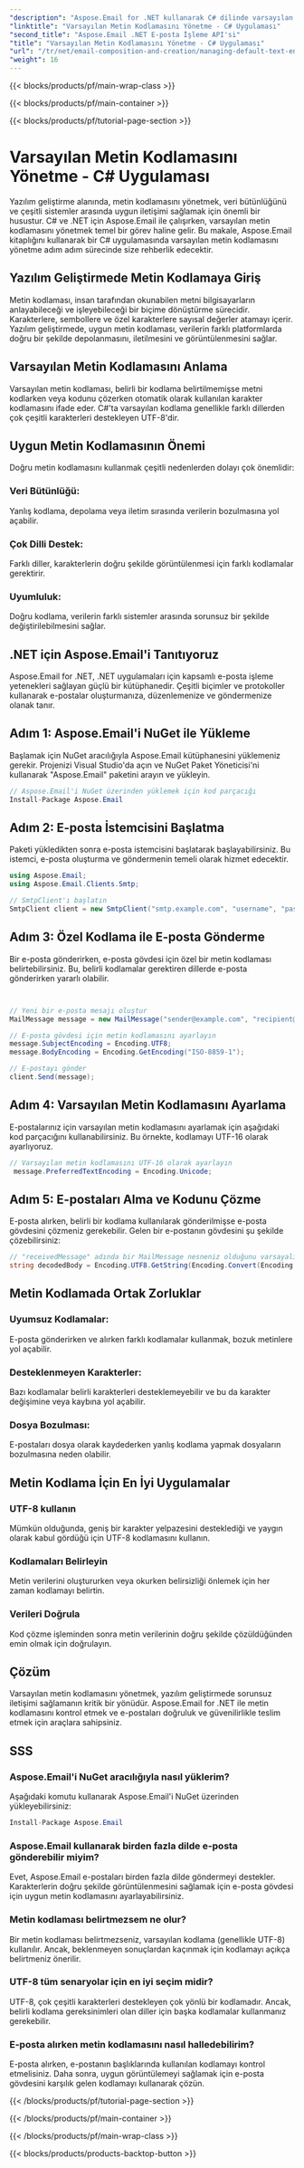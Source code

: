 ```yaml
---
"description": "Aspose.Email for .NET kullanarak C# dilinde varsayılan metin kodlamasını nasıl yöneteceğinizi öğrenin. Kaynak koduyla adım adım talimatları izleyin ve doğru veri iletişimini sağlayın."
"linktitle": "Varsayılan Metin Kodlamasını Yönetme - C# Uygulaması"
"second_title": "Aspose.Email .NET E-posta İşleme API'si"
"title": "Varsayılan Metin Kodlamasını Yönetme - C# Uygulaması"
"url": "/tr/net/email-composition-and-creation/managing-default-text-encoding-csharp-implementation/"
"weight": 16
---
```


{{< blocks/products/pf/main-wrap-class >}}

{{< blocks/products/pf/main-container >}}

{{< blocks/products/pf/tutorial-page-section >}}

# Varsayılan Metin Kodlamasını Yönetme - C# Uygulaması


Yazılım geliştirme alanında, metin kodlamasını yönetmek, veri bütünlüğünü ve çeşitli sistemler arasında uygun iletişimi sağlamak için önemli bir husustur. C# ve .NET için Aspose.Email ile çalışırken, varsayılan metin kodlamasını yönetmek temel bir görev haline gelir. Bu makale, Aspose.Email kitaplığını kullanarak bir C# uygulamasında varsayılan metin kodlamasını yönetme adım adım sürecinde size rehberlik edecektir.


## Yazılım Geliştirmede Metin Kodlamaya Giriş

Metin kodlaması, insan tarafından okunabilen metni bilgisayarların anlayabileceği ve işleyebileceği bir biçime dönüştürme sürecidir. Karakterlere, sembollere ve özel karakterlere sayısal değerler atamayı içerir. Yazılım geliştirmede, uygun metin kodlaması, verilerin farklı platformlarda doğru bir şekilde depolanmasını, iletilmesini ve görüntülenmesini sağlar.

## Varsayılan Metin Kodlamasını Anlama

Varsayılan metin kodlaması, belirli bir kodlama belirtilmemişse metni kodlarken veya kodunu çözerken otomatik olarak kullanılan karakter kodlamasını ifade eder. C#'ta varsayılan kodlama genellikle farklı dillerden çok çeşitli karakterleri destekleyen UTF-8'dir.

## Uygun Metin Kodlamasının Önemi

Doğru metin kodlamasını kullanmak çeşitli nedenlerden dolayı çok önemlidir:
### Veri Bütünlüğü:
Yanlış kodlama, depolama veya iletim sırasında verilerin bozulmasına yol açabilir.
### Çok Dilli Destek: 
Farklı diller, karakterlerin doğru şekilde görüntülenmesi için farklı kodlamalar gerektirir.
### Uyumluluk:
Doğru kodlama, verilerin farklı sistemler arasında sorunsuz bir şekilde değiştirilebilmesini sağlar.

## .NET için Aspose.Email'i Tanıtıyoruz

Aspose.Email for .NET, .NET uygulamaları için kapsamlı e-posta işleme yetenekleri sağlayan güçlü bir kütüphanedir. Çeşitli biçimler ve protokoller kullanarak e-postalar oluşturmanıza, düzenlemenize ve göndermenize olanak tanır.

## Adım 1: Aspose.Email'i NuGet ile Yükleme

Başlamak için NuGet aracılığıyla Aspose.Email kütüphanesini yüklemeniz gerekir. Projenizi Visual Studio'da açın ve NuGet Paket Yöneticisi'ni kullanarak "Aspose.Email" paketini arayın ve yükleyin.

```csharp
// Aspose.Email'i NuGet üzerinden yüklemek için kod parçacığı
Install-Package Aspose.Email
```

## Adım 2: E-posta İstemcisini Başlatma

Paketi yükledikten sonra e-posta istemcisini başlatarak başlayabilirsiniz. Bu istemci, e-posta oluşturma ve göndermenin temeli olarak hizmet edecektir.

```csharp
using Aspose.Email;
using Aspose.Email.Clients.Smtp;

// SmtpClient'ı başlatın
SmtpClient client = new SmtpClient("smtp.example.com", "username", "password");
```

## Adım 3: Özel Kodlama ile E-posta Gönderme

Bir e-posta gönderirken, e-posta gövdesi için özel bir metin kodlaması belirtebilirsiniz. Bu, belirli kodlamalar gerektiren dillerde e-posta gönderirken yararlı olabilir.

```csharp


// Yeni bir e-posta mesajı oluştur
MailMessage message = new MailMessage("sender@example.com", "recipient@example.com", "Subject", "Body");

// E-posta gövdesi için metin kodlamasını ayarlayın
message.SubjectEncoding = Encoding.UTF8;
message.BodyEncoding = Encoding.GetEncoding("ISO-8859-1");

// E-postayı gönder
client.Send(message);
```

## Adım 4: Varsayılan Metin Kodlamasını Ayarlama

E-postalarınız için varsayılan metin kodlamasını ayarlamak için aşağıdaki kod parçacığını kullanabilirsiniz. Bu örnekte, kodlamayı UTF-16 olarak ayarlıyoruz.

```csharp
// Varsayılan metin kodlamasını UTF-16 olarak ayarlayın
 message.PreferredTextEncoding = Encoding.Unicode;
```

## Adım 5: E-postaları Alma ve Kodunu Çözme

E-posta alırken, belirli bir kodlama kullanılarak gönderilmişse e-posta gövdesini çözmeniz gerekebilir. Gelen bir e-postanın gövdesini şu şekilde çözebilirsiniz:

```csharp
// "receivedMessage" adında bir MailMessage nesneniz olduğunu varsayalım
string decodedBody = Encoding.UTF8.GetString(Encoding.Convert(Encoding.GetEncoding("ISO-8859-1"), Encoding.UTF8, Encoding.GetEncoding("ISO-8859-1").GetBytes(receivedMessage.Body)));
```

## Metin Kodlamada Ortak Zorluklar

### Uyumsuz Kodlamalar: 
E-posta gönderirken ve alırken farklı kodlamalar kullanmak, bozuk metinlere yol açabilir.
### Desteklenmeyen Karakterler:
Bazı kodlamalar belirli karakterleri desteklemeyebilir ve bu da karakter değişimine veya kaybına yol açabilir.
### Dosya Bozulması: 
E-postaları dosya olarak kaydederken yanlış kodlama yapmak dosyaların bozulmasına neden olabilir.

## Metin Kodlama İçin En İyi Uygulamalar

### UTF-8 kullanın 
 Mümkün olduğunda, geniş bir karakter yelpazesini desteklediği ve yaygın olarak kabul gördüğü için UTF-8 kodlamasını kullanın.
### Kodlamaları Belirleyin 
 Metin verilerini oluştururken veya okurken belirsizliği önlemek için her zaman kodlamayı belirtin.
### Verileri Doğrula 
 Kod çözme işleminden sonra metin verilerinin doğru şekilde çözüldüğünden emin olmak için doğrulayın.

## Çözüm

Varsayılan metin kodlamasını yönetmek, yazılım geliştirmede sorunsuz iletişimi sağlamanın kritik bir yönüdür. Aspose.Email for .NET ile metin kodlamasını kontrol etmek ve e-postaları doğruluk ve güvenilirlikle teslim etmek için araçlara sahipsiniz.

## SSS

### Aspose.Email'i NuGet aracılığıyla nasıl yüklerim?

Aşağıdaki komutu kullanarak Aspose.Email'i NuGet üzerinden yükleyebilirsiniz:
```csharp
Install-Package Aspose.Email
```

### Aspose.Email kullanarak birden fazla dilde e-posta gönderebilir miyim?

Evet, Aspose.Email e-postaları birden fazla dilde göndermeyi destekler. Karakterlerin doğru şekilde görüntülenmesini sağlamak için e-posta gövdesi için uygun metin kodlamasını ayarlayabilirsiniz.

### Metin kodlaması belirtmezsem ne olur?

Bir metin kodlaması belirtmezseniz, varsayılan kodlama (genellikle UTF-8) kullanılır. Ancak, beklenmeyen sonuçlardan kaçınmak için kodlamayı açıkça belirtmeniz önerilir.

### UTF-8 tüm senaryolar için en iyi seçim midir?

UTF-8, çok çeşitli karakterleri destekleyen çok yönlü bir kodlamadır. Ancak, belirli kodlama gereksinimleri olan diller için başka kodlamalar kullanmanız gerekebilir.

### E-posta alırken metin kodlamasını nasıl halledebilirim?

E-posta alırken, e-postanın başlıklarında kullanılan kodlamayı kontrol etmelisiniz. Daha sonra, uygun görüntülemeyi sağlamak için e-posta gövdesini karşılık gelen kodlamayı kullanarak çözün.

{{< /blocks/products/pf/tutorial-page-section >}}

{{< /blocks/products/pf/main-container >}}

{{< /blocks/products/pf/main-wrap-class >}}

{{< blocks/products/products-backtop-button >}}